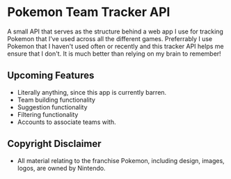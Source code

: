 # Pokemon Team Tracker API

A small API that serves as the structure behind a web app I use for tracking Pokemon that I've used across all the different games. Preferrably I use Pokemon that I haven't used often or recently and this
tracker API helps me ensure that I don't. It is much better than relying
on my brain to remember!

## Upcoming Features
- Literally anything, since this app is currently barren. 
- Team building functionality
- Suggestion functionality
- Filtering functionality
- Accounts to associate teams with.

## Copyright Disclaimer

- All material relating to the franchise Pokemon, including design, images, logos, are owned by Nintendo.